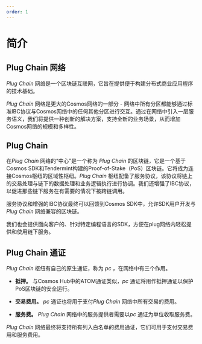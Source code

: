 ```yaml
---
order: 1
---
```


# 简介

## Plug Chain 网络

*Plug Chain*  网络是一个区块链互联网，它旨在提供便于构建分布式商业应用程序的技术基础。


*Plug Chain*  网络是更大的Cosmos网络的一部分 - 网络中所有分区都能够通过标准IBC协议与Cosmos网络中的任何其他分区进行交互。通过在网络中引入一层服务语义，我们将提供一种创新的解决方案，支持全新的业务场景，从而增加Cosmos网络的规模和多样性。

## Plug Chain 

在*Plug Chain* 网络的“中心”是一个称为 *Plug Chain*  的区块链，它是一个基于Cosmos SDK和Tendermint构建的Proof-of-Stake（PoS）区块链。它将成为连接Cosmos枢纽的区域性枢纽。*Plug Chain*  枢纽配备了服务协议，该协议将链上的交易处理与链下的数据处理和业务逻辑执行进行协调。我们还增强了IBC协议，以促进那些链下服务在有需要的情况下被跨链调用。

服务协议和增强的IBC协议最终可以回馈到Cosmos SDK中，允许SDK用户开发与*Plug Chain* 网络兼容的区块链。

我们也会提供面向客户的、针对特定编程语言的SDK，方便在plug网络内轻松提供和使用链下服务。

## Plug Chain 通证

*Plug Chain*  枢纽有自己的原生通证，称为 *pc* ，在网络中有三个作用。

* **抵押。** 与Cosmos Hub中的ATOM通证类似，*pc*  通证将用作抵押通证以保护PoS区块链的安全运行。

* **交易费用。** *pc*  通证也将用于支付*Plug Chain*  网络中所有交易的费用。

* **服务费。** *Plug Chain*  网络中的服务提供者需要以*pc*  通证为单位收取服务费。

*Plug Chain*  网络最终将支持所有列入白名单的费用通证，它们可用于支付交易费用和服务费用。

